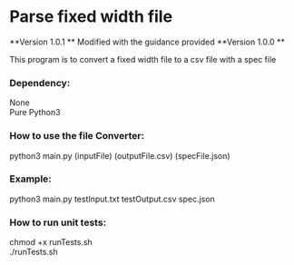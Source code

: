 # Parse fixed width file
**Version 1.0.1 **
Modified with the guidance provided
**Version 1.0.0 **

This program is to convert a fixed width file to a csv file with a spec file
### Dependency:
None <br>
Pure Python3 

### How to use the file Converter:
python3 main.py (inputFile) (outputFile.csv) (specFile.json)

### Example:
python3 main.py testInput.txt testOutput.csv spec.json

### How to run unit tests:
chmod +x runTests.sh <br>
./runTests.sh
